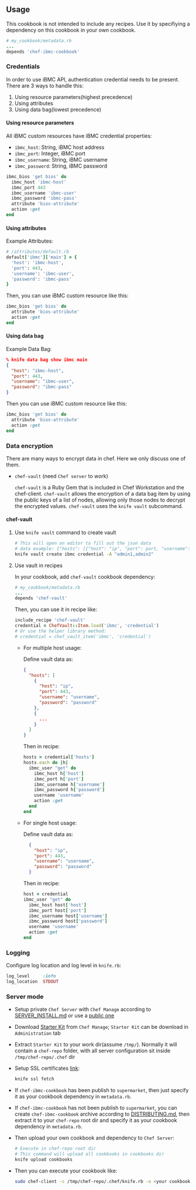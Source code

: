 ## Usage

This cookbook is not intended to include any recipes. Use it by specifiying a dependency on this cookbook in your own cookbook.

```ruby
# my_cookbook/metadata.rb
...
depends 'chef-ibmc-cookbook'
```
  
### Credentials

In order to use iBMC API, authentication credential needs to be present. There are 3 ways to handle this:

1. Using resource parameters(highest precedence)
2. Using attributes
3. Using data bag(lowest precedence)

#### Using resource parameters

All iBMC custom resources have iBMC credential properties:
- `ibmc_host`: String, iBMC host address
- `ibmc_port`: Integer, iBMC port
- `ibmc_username`: String, iBMC username
- `ibmc_password`: String, iBMC password

```ruby
ibmc_bios 'get bios' do
  ibmc_host 'ibmc-host'
  ibmc_port 443
  ibmc_username 'ibmc-user'
  ibmc_password 'ibmc-pass'
  attribute 'bios-attribute'
  action :get
end
```

#### Using attributes

Example Attributes:
```ruby
# /attributes/default.rb
default['ibmc']['main'] = {
  'host': 'ibmc-host',
  'port': 443,
  'username': 'ibmc-user',
  'password': 'ibmc-pass'
}
```

Then, you can use iBMC custom resource like this:
```ruby
ibmc_bios 'get bios' do
  attribute 'bios-attribute'
  action :get
end
```

#### Using data bag

Example Data Bag:
```json
% knife data bag show ibmc main
{
  "host": "ibmc-host",
  "port": 443,
  "username": "ibmc-user",
  "password": "ibmc-pass"
}
```

Then you can use iBMC custom resource like this:

```ruby
ibmc_bios 'get bios' do
  attribute 'bios-attribute'
  action :get
end
```

### Data encryption

There are many ways to encrypt data in chef. Here we only discuss one of them.

- `chef-vault` (need `Chef server` to work)
  
  `chef-vault` is a Ruby Gem that is included in Chef Workstation and the chef-client. `chef-vault` allows the encryption of a data bag item by using the public keys of a list of nodes, allowing only those nodes to decrypt the encrypted values. `chef-vault` uses the `knife vault` subcommand.

#### chef-vault

1. Use `knife vault` command to create vault
   ```bash
   # This will open an editor to fill out the json data
   # data example: {"hosts": [{"host": "ip", "port": port, "username": "username", "password": "password"}]}
   knife vault create ibmc credential -A "admin1,admin2"
   ```

2. Use vault in recipes
   
   In your cookbook, add `chef-vault` cookbook dependency:
   ```ruby
   # my_cookbook/metadata.rb
   ...
   depends 'chef-vault'
   ```

   Then, you can use it in recipe like:
   ```ruby
   include_recipe 'chef-vault'
   credential = ChefVault::Item.load('ibmc', 'credential')
   # Or use the helper library method:
   # credential = chef_vault_item('ibmc', 'credential')
   ```

   - For multiple host usage:
      
      Define vault data as:
      ```json  
      {
        "hosts": [
          {
            "host": "ip",
            "port": 443,
            "username": "username",
            "password": "password"
          },
          {
            ...
          }
        ]
      }
      ```
      Then in recipe:
      ```ruby
      hosts = credential['hosts']
      hosts.each do |h|
        ibmc_user "get" do
          ibmc_host h['host']
          ibmc_port h['port']
          ibmc_username h['username']
          ibmc_password h['password']
          username 'username'
          action :get
        end
      end

    - For single host usage:

      Define vault data as:
      ```json
        {
          "host": "ip",
          "port": 443,
          "username": "username",
          "password": "password"
        }
      ```
      
      Then in recipe:
      ```ruby
      host = credential
      ibmc_user "get" do
        ibmc_host host['host']
        ibmc_port host['port']
        ibmc_username host['username']
        ibmc_password host['password']
        username 'username'
        action :get
      end
      ```

### Logging

Configure log location and log level in `knife.rb`:
```ruby
log_level     :info
log_location  STDOUT
```

### Server mode

- Setup private `Chef Server` with `Chef Manage` according to [SERVER_INSTALL.md](SERVER_INSTALL.md) or use a [public one](https://manage.chef.io/)

- Download [Starter Kit](https://docs.chef.io/chefdk_setup.html#starter-kit) from `Chef Manage`; `Starter Kit` can be download in  `Administration` tab

- Extract `Starter Kit` to your work dir(assume `/tmp/`). Normally it will contain a `chef-repo` folder, with all server configuration sit inside `/tmp/chef-repo/.chef` dir

- Setup SSL certificates [link](https://docs.chef.io/chefdk_setup.html#get-ssl-certificates):
  ```bash
  knife ssl fetch
  ```

- If `chef-ibmc-cookbook` has been publish to `supermarket`, then just specify it as your cookbook dependency in `metadata.rb`.

- If `chef-ibmc-cookbook` has not been publish to `supermarket`, you can create `chef-ibmc-cookbook` archive according to [DISTRIBUTING.md](DISTRIBUTING.md), then extract it to your `chef-repo` root dir and specify it as your cookbook dependency in `metadata.rb`.

- Then upload your own cookbook and dependency to `Chef Server`:
  ```bash
  # Execute in chef-repo root dir
  # This command will upload all cookbooks in cookbooks dir
  knife upload cookbooks
  ```

- Then you can execute your cookbook like:
  ```bash
  sudo chef-client -c /tmp/chef-repo/.chef/knife.rb -o <your cookbook name>
  ```